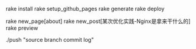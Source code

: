 rake install
rake setup_github_pages 
rake generate
rake deploy

rake new_page[about]
rake new_post[某次优化实践-Nginx是拿来干什么的]
rake preview

./push "source branch commit log"
